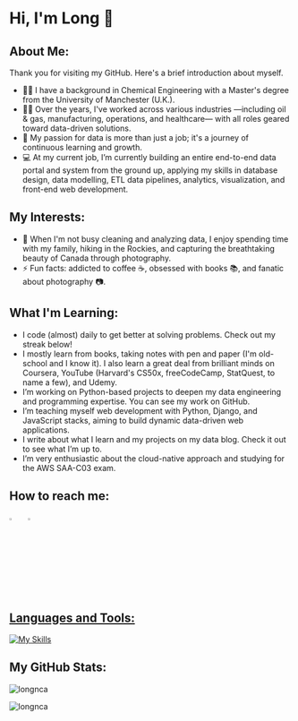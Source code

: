 # Hi, I'm Long 👋

## About Me: 

Thank you for visiting my GitHub. Here's a brief introduction about myself. 

- :man_student: I have a background in Chemical Engineering with a Master's degree from the University of Manchester (U.K.).
- :man_mechanic: Over the years, I've worked across various industries —including oil & gas, manufacturing, operations, and healthcare— with all roles geared toward data-driven solutions.
- :microscope: My passion for data is more than just a job; it's a journey of continuous learning and growth.
- :computer: At my current job, I’m currently building an entire end-to-end data portal and system from the ground up, applying my skills in database design, data modelling, ETL data pipelines, analytics, visualization, and front-end web development.

## My Interests:

- :camera_flash: When I'm not busy cleaning and analyzing data, I enjoy spending time with my family, hiking in the Rockies, and capturing the breathtaking beauty of Canada through photography.
- :zap: Fun facts: addicted to coffee :coffee:, obsessed with books :books:, and fanatic about photography :camera:.

## What I'm Learning:

- I code (almost) daily to get better at solving problems. Check out my streak below!
- I mostly learn from books, taking notes with pen and paper (I'm old-school and I know it). I also learn a great deal from brilliant minds on Coursera, YouTube (Harvard's CS50x, freeCodeCamp, StatQuest, to name a few), and Udemy.
- I’m working on Python-based projects to deepen my data engineering and programming expertise. You can see my work on GitHub.
- I’m teaching myself web development with Python, Django, and JavaScript stacks, aiming to build dynamic data-driven web applications.
- I write about what I learn and my projects on my data blog. Check it out to see what I’m up to.
- I’m very enthusiastic about the cloud-native approach and studying for the AWS SAA-C03 exam.

## How to reach me:
  
[<img src="https://img.icons8.com/color/48/000000/linkedin.png" width="3.5%"/>](https://www.linkedin.com/in/longnguyendata/)  &nbsp;&nbsp; <a href="mailto:nlonguk@gmail.com"> <img src="https://img.icons8.com/fluent/48/000000/gmail.png" width="3.5%"/>

## Languages and Tools:

[![My Skills](https://skillicons.dev/icons?i=py,sklearn,tensorflow,pytorch,django,docker,git,mysql,postgres,aws,azure,gcp,bash,powershell,js,html,css&perline=7)](https://skillicons.dev)

## My GitHub Stats:

<p><img align="center" src="https://github-readme-stats.vercel.app/api/top-langs/?username=longnca&show_icons=true&locale=en&layout=compact" alt="longnca" /></p>
<p><img align="center" src="https://github-readme-streak-stats.herokuapp.com?user=longnca" alt="longnca" /></p>

<!-- This is the legacy section of my Languages and Tools. 
<p align="left"> <a href="https://www.python.org" target="_blank" rel="noreferrer"> <img src="https://raw.githubusercontent.com/devicons/devicon/master/icons/python/python-original.svg" alt="python" width="40" height="40"/> </a> <a href="https://pandas.pydata.org/" target="_blank" rel="noreferrer"> <img src="https://raw.githubusercontent.com/devicons/devicon/2ae2a900d2f041da66e950e4d48052658d850630/icons/pandas/pandas-original.svg" alt="pandas" width="40" height="40"/> </a> <a href="https://www.mysql.com/" target="_blank" rel="noreferrer"> <img src="https://raw.githubusercontent.com/devicons/devicon/master/icons/mysql/mysql-original-wordmark.svg" alt="mysql" width="40" height="40"/> </a> <a href="https://www.postgresql.org" target="_blank" rel="noreferrer"> <img src="https://raw.githubusercontent.com/devicons/devicon/master/icons/postgresql/postgresql-original-wordmark.svg" alt="postgresql" width="40" height="40"/> </a> <a href="https://www.mongodb.com/" target="_blank" rel="noreferrer"> <img src="https://raw.githubusercontent.com/devicons/devicon/master/icons/mongodb/mongodb-original-wordmark.svg" alt="mongodb" width="40" height="40"/> </a> <a href="https://seaborn.pydata.org/" target="_blank" rel="noreferrer"> <img src="https://seaborn.pydata.org/_images/logo-mark-lightbg.svg" alt="seaborn" width="40" height="40"/> </a> <a href="https://scikit-learn.org/" target="_blank" rel="noreferrer"> <img src="https://upload.wikimedia.org/wikipedia/commons/0/05/Scikit_learn_logo_small.svg" alt="scikit_learn" width="40" height="40"/> </a> <a href="https://www.tensorflow.org" target="_blank" rel="noreferrer"> <img src="https://www.vectorlogo.zone/logos/tensorflow/tensorflow-icon.svg" alt="tensorflow" width="40" height="40"/> </a> <a href="https://hive.apache.org/" target="_blank" rel="noreferrer"> <img src="https://www.vectorlogo.zone/logos/apache_hive/apache_hive-icon.svg" alt="hive" width="40" height="40"/> </a> <a href="https://cloud.google.com" target="_blank" rel="noreferrer"> <img src="https://www.vectorlogo.zone/logos/google_cloud/google_cloud-icon.svg" alt="gcp" width="40" height="40"/> </a> <a href="https://www.elastic.co/kibana" target="_blank" rel="noreferrer"> <img src="https://www.vectorlogo.zone/logos/elasticco_kibana/elasticco_kibana-icon.svg" alt="kibana" width="40" height="40"/> </a> </p>
-->

<!-- This is the legacy section 
[![longnca's Top Languages](https://github-readme-stats.vercel.app/api/top-langs/?username=longnca&theme=default&show_icons=true&hide_border=false&layout=compact)](https://gh-stats-gen.vercel.app/)

[![longnca's Streak](https://github-readme-streak-stats.herokuapp.com/?user=longnca&theme=default&hide_border=false)](https://gh-stats-gen.vercel.app/)
-->
